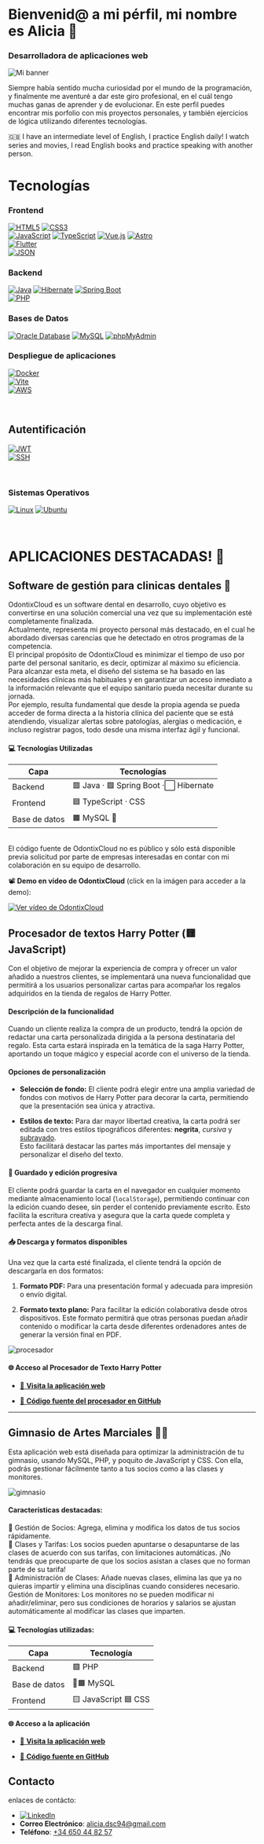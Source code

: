 
# Bienvenid@ a mi pérfil, mi nombre es Alicia 👋
### Desarrolladora de aplicaciones web 
![Mi banner](./Banner.png)

Siempre había sentido mucha curiosidad por el mundo de la programación, y finalmente me aventuré a dar este giro profesional, en el cuál tengo muchas ganas de aprender y de evolucionar.
En este perfil puedes encontrar mis porfolio con mis proyectos personales, y también ejercicios de lógica utilizando diferentes tecnologías.

🇬🇧 I have an intermediate level of English, I practice English daily! I watch series and movies, I read English books and practice speaking with another person.

 # Tecnologías 

### Frontend
[![HTML5](https://img.shields.io/badge/HTML5-E34F26?style=for-the-badge&logo=html5&logoColor=white&labelColor=101010)]()
[![CSS3](https://img.shields.io/badge/CSS3-1572B6?style=for-the-badge&logo=css3&logoColor=white&labelColor=101010)]()
<br>
[![JavaScript](https://img.shields.io/badge/JavaScript-F7DF1E?style=for-the-badge&logo=javascript&logoColor=white&labelColor=101010)]()
[![TypeScript](https://img.shields.io/badge/TypeScript-3178C6?style=for-the-badge&logo=typescript&logoColor=white&labelColor=101010)]()
[![Vue.js](https://img.shields.io/badge/Vue.js-4FC08D?style=for-the-badge&logo=vue.js&logoColor=white&labelColor=101010)]()
[![Astro](https://img.shields.io/badge/Astro-FF5D01?style=for-the-badge&logo=astro&logoColor=white&labelColor=101010)]()
<br>
[![Flutter](https://img.shields.io/badge/Flutter-02569B?style=for-the-badge&logo=flutter&logoColor=white&labelColor=101010)]()
<br>
[![JSON](https://img.shields.io/badge/JSON-000000?style=for-the-badge&logo=json&logoColor=white&labelColor=101010)]()


### Backend  

[![Java](https://img.shields.io/badge/Java-007396?style=for-the-badge&logo=java&logoColor=white&labelColor=101010)]()
[![Hibernate](https://img.shields.io/badge/Hibernate-59666C?style=for-the-badge&logo=hibernate&logoColor=white&labelColor=101010)]()
[![Spring Boot](https://img.shields.io/badge/Spring%20Boot-6DB33F?style=for-the-badge&logo=springboot&logoColor=white&labelColor=101010)]()
<br>
[![PHP](https://img.shields.io/badge/PHP-777BB4?style=for-the-badge&logo=php&logoColor=white&labelColor=101010)]()
<br>

### Bases de Datos
[![Oracle Database](https://img.shields.io/badge/Oracle-F80000?style=for-the-badge&logo=oracle&logoColor=white&labelColor=101010)]()
[![MySQL](https://img.shields.io/badge/MySQL-4479A1?style=for-the-badge&logo=mysql&logoColor=white&labelColor=101010)]()
[![phpMyAdmin](https://img.shields.io/badge/phpMyAdmin-6C78AF?style=for-the-badge&logo=phpmyadmin&logoColor=white&labelColor=101010)]()

### Despliegue de aplicaciones
[![Docker](https://img.shields.io/badge/Docker-2496ED?style=for-the-badge&logo=docker&logoColor=white&labelColor=101010)]()
<br>
[![Vite](https://img.shields.io/badge/Vite-646CFF?style=for-the-badge&logo=vite&logoColor=white&labelColor=101010)]()
<br>
[![AWS](https://img.shields.io/badge/AWS-FF9900?style=for-the-badge&logo=amazonaws&logoColor=white&labelColor=101010)]()

<br>


## Autentificación
[![JWT](https://img.shields.io/badge/JWT-000000?style=for-the-badge&logo=jsonwebtokens&logoColor=white&labelColor=101010)]()
<br>
[![SSH](https://img.shields.io/badge/SSH-4A90E2?style=for-the-badge&logo=ssh&logoColor=white&labelColor=101010)]()

<br>

### Sistemas Operativos 

[![Linux](https://img.shields.io/badge/Linux-FCC624?style=for-the-badge&logo=linux&logoColor=white&labelColor=101010)]()
[![Ubuntu](https://img.shields.io/badge/Ubuntu-EC1C24?style=for-the-badge&logo=ubuntu&logoColor=white&labelColor=101010)]()


<br>

# APLICACIONES DESTACADAS! 🚀

## Software de gestión para clinicas dentales 🦷

OdontixCloud es un software dental en desarrollo, cuyo objetivo es convertirse en una solución comercial una vez que su implementación esté completamente finalizada.
<br>
Actualmente, representa mi proyecto personal más destacado, en el cual he abordado diversas carencias que he detectado en otros programas de la competencia.
<br>
El principal propósito de OdontixCloud es minimizar el tiempo de uso por parte del personal sanitario, es decir, optimizar al máximo su eficiencia. 
<br>
Para alcanzar esta meta, el diseño del sistema se ha basado en las necesidades clínicas más habituales y en garantizar un acceso inmediato a la información relevante que el equipo sanitario pueda necesitar durante su jornada.
<br>
Por ejemplo, resulta fundamental que desde la propia agenda se pueda acceder de forma directa a la historia clínica del paciente que se está atendiendo, visualizar alertas sobre patologías, alergias o medicación, e incluso registrar pagos, todo desde una misma interfaz ágil y funcional.
<br>
#### 💻 Tecnologías Utilizadas

|      Capa      |              Tecnologías                    |
|----------------|---------------------------------------------|
| Backend        |  🟥 Java · 🟩 Spring Boot ·⬜ Hibernate     |
| Frontend       |  🟦  TypeScript · CSS                       |
| Base de datos  |  🟧  MySQL 🐬                               |

<br>
El código fuente de OdontixCloud no es público y sólo está disponible previa solicitud por parte de empresas interesadas en contar con mi colaboración en su equipo de desarrollo.

📽️ **Demo en vídeo de OdontixCloud** (click en la imágen para acceder a la demo):

[![Ver vídeo de OdontixCloud](odontixCloud.png)](https://youtu.be/qIfocXeVw5c)


  


## Procesador de textos Harry Potter (🟨 JavaScript)

Con el objetivo de mejorar la experiencia de compra y ofrecer un valor añadido a nuestros clientes, se implementará una nueva funcionalidad que permitirá a los usuarios personalizar cartas para acompañar los regalos adquiridos en la tienda de regalos de Harry Potter.



#### Descripción de la funcionalidad

Cuando un cliente realiza la compra de un producto, tendrá la opción de redactar una carta personalizada dirigida a la persona destinataria del regalo. Esta carta estará inspirada en la temática de la saga Harry Potter, aportando un toque mágico y especial acorde con el universo de la tienda.



#### Opciones de personalización

- **Selección de fondo:** El cliente podrá elegir entre una amplia variedad de fondos con motivos de Harry Potter para decorar la carta, permitiendo que la presentación sea única y atractiva.

- **Estilos de texto:** Para dar mayor libertad creativa, la carta podrá ser editada con tres estilos tipográficos diferentes: **negrita**, *cursiva* y <u>subrayado</u>.  
  Esto facilitará destacar las partes más importantes del mensaje y personalizar el diseño del texto.



#### 💾 Guardado y edición progresiva

El cliente podrá guardar la carta en el navegador en cualquier momento mediante almacenamiento local (`localStorage`), permitiendo continuar con la edición cuando desee, sin perder el contenido previamente escrito. Esto facilita la escritura creativa y asegura que la carta quede completa y perfecta antes de la descarga final.



#### 📥 Descarga y formatos disponibles

Una vez que la carta esté finalizada, el cliente tendrá la opción de descargarla en dos formatos:

1. **Formato PDF:** Para una presentación formal y adecuada para impresión o envío digital.

2. **Formato texto plano:** Para facilitar la edición colaborativa desde otros dispositivos. Este formato permitirá que otras personas puedan añadir contenido o modificar la carta desde diferentes ordenadores antes de generar la versión final en PDF.


![procesador](./procesador.png)

#### 🌐 Acceso al Procesador de Texto Harry Potter

- [🔗 **Visita la aplicación web**](https://cheshire394.github.io/procesadorTexto.github.io/)

- [📂 **Código fuente del procesador en GitHub**](https://github.com/cheshire394/procesadorTexto.github.io)


---
## Gimnasio de Artes Marciales 🥋💥

Esta aplicación web está diseñada para optimizar la administración de tu gimnasio, usando MySQL, PHP, y poquito de JavaScript y CSS. Con ella, podrás gestionar fácilmente tanto a tus socios como a las clases y monitores. 

![gimnasio](./gimnasio.png)



#### Características destacadas:

   👥 Gestión de Socios: Agrega, elimina y modifica los datos de tus socios rápidamente.
   <br>
   🥊 Clases y Tarifas: Los socios pueden apuntarse o desapuntarse de las clases de acuerdo con sus tarifas, con limitaciones automáticas. ¡No tendrás que preocuparte de que los socios asistan a clases que no forman parte de su tarifa!
   <br>
   🥋 Administración de Clases: Añade nuevas clases, elimina las que ya no quieras impartir y elimina una disciplinas cuando consideres necesario.
   <br>
    Gestión de Monitores: Los monitores no se pueden modificar ni añadir/eliminar, pero sus condiciones de horarios y salarios se ajustan automáticamente al modificar las clases que imparten. 
  

#### 💻 Tecnologías utilizadas:

|     Capa     |       Tecnología        |
|--------------|-------------------------|
| Backend      |         🟪 PHP          |
| Base de datos|       🐬🟧 MySQL        |
| Frontend     |  🟨 JavaScript  🟦 CSS  |

#### 🌐 Acceso a la aplicación

- [🔗 **Visita la aplicación web**](http://gimnasioproyectophp.infinityfreeapp.com/proyecto_gym_MVC/view/index.php)

- [📂 **Código fuente en GitHub**](https://github.com/cheshire394/proyecto_gym_MVC)




## Contacto

enlaces de contácto: 

-  [![LinkedIn](https://img.shields.io/badge/LinkedIn-0077B5?style=for-the-badge&logo=linkedin&logoColor=white)](https://www.linkedin.com/in/aliciadelsazcotallo)
- **Correo Electrónico**: [alicia.dsc94@gmail.com](mailto:alicia.dsc94@gmail.com)
- **Teléfono**: [+34 650 44 82 57](tel:+34650448257)

  

















